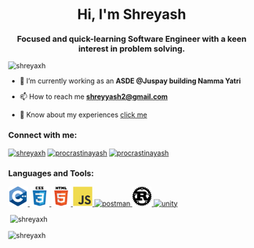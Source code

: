 <h1 align="center">Hi, I'm Shreyash</h1>
<h3 align="center">Focused and quick-learning Software Engineer with a keen interest in problem solving.</h3>

<p align="left"> <img src="https://komarev.com/ghpvc/?username=shreyaxh&label=Profile%20views&color=0e75b6&style=flat" alt="shreyaxh" /> </p>

- 🔭 I’m currently working as an **ASDE @Juspay building Namma Yatri**

- 📫 How to reach me **shreyyash2@gmail.com**

- 📄 Know about my experiences [click me](https://drive.google.com/file/d/1qXmv71cpG8CgVKvdhUQy-05J0OqP_vR4/view?usp=drive_link)

<h3 align="left">Connect with me:</h3>
<p align="left">
<a href="https://linkedin.com/in/shreyaxh" target="blank"><img align="center" src="https://raw.githubusercontent.com/rahuldkjain/github-profile-readme-generator/master/src/images/icons/Social/linked-in-alt.svg" alt="shreyaxh" height="30" width="40" /></a>
<a href="https://www.leetcode.com/procrastinayash" target="blank"><img align="center" src="https://raw.githubusercontent.com/rahuldkjain/github-profile-readme-generator/master/src/images/icons/Social/leet-code.svg" alt="procrastinayash" height="30" width="40" /></a>
<a href="https://auth.geeksforgeeks.org/user/procrastinayash" target="blank"><img align="center" src="https://raw.githubusercontent.com/rahuldkjain/github-profile-readme-generator/master/src/images/icons/Social/geeks-for-geeks.svg" alt="procrastinayash" height="30" width="40" /></a>
</p>

<h3 align="left">Languages and Tools:</h3>
<p align="left"> <a href="https://www.w3schools.com/cpp/" target="_blank" rel="noreferrer"> <img src="https://raw.githubusercontent.com/devicons/devicon/master/icons/cplusplus/cplusplus-original.svg" alt="cplusplus" width="40" height="40"/> </a> <a href="https://www.w3schools.com/css/" target="_blank" rel="noreferrer"> <img src="https://raw.githubusercontent.com/devicons/devicon/master/icons/css3/css3-original-wordmark.svg" alt="css3" width="40" height="40"/> </a> <a href="https://www.w3.org/html/" target="_blank" rel="noreferrer"> <img src="https://raw.githubusercontent.com/devicons/devicon/master/icons/html5/html5-original-wordmark.svg" alt="html5" width="40" height="40"/> </a> <a href="https://developer.mozilla.org/en-US/docs/Web/JavaScript" target="_blank" rel="noreferrer"> <img src="https://raw.githubusercontent.com/devicons/devicon/master/icons/javascript/javascript-original.svg" alt="javascript" width="40" height="40"/> </a> <a href="https://postman.com" target="_blank" rel="noreferrer"> <img src="https://www.vectorlogo.zone/logos/getpostman/getpostman-icon.svg" alt="postman" width="40" height="40"/> </a> <a href="https://www.rust-lang.org" target="_blank" rel="noreferrer"> <img src="https://raw.githubusercontent.com/devicons/devicon/master/icons/rust/rust-plain.svg" alt="rust" width="40" height="40"/> </a> <a href="https://unity.com/" target="_blank" rel="noreferrer"> <img src="https://www.vectorlogo.zone/logos/unity3d/unity3d-icon.svg" alt="unity" width="40" height="40"/> </a> </p>

<p>&nbsp;<img align="center" src="https://github-readme-stats.vercel.app/api?username=shreyaxh&show_icons=true&locale=en" alt="shreyaxh" /></p>

<p><img align="center" src="https://github-readme-streak-stats.herokuapp.com/?user=shreyaxh&" alt="shreyaxh" /></p>
